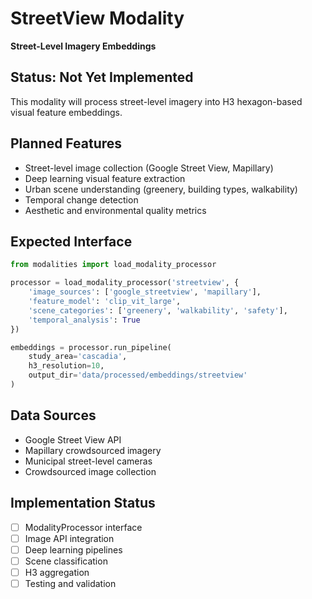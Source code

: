 # StreetView Modality

**Street-Level Imagery Embeddings**

## Status: Not Yet Implemented

This modality will process street-level imagery into H3 hexagon-based visual feature embeddings.

## Planned Features
- Street-level image collection (Google Street View, Mapillary)
- Deep learning visual feature extraction
- Urban scene understanding (greenery, building types, walkability)
- Temporal change detection
- Aesthetic and environmental quality metrics

## Expected Interface
```python
from modalities import load_modality_processor

processor = load_modality_processor('streetview', {
    'image_sources': ['google_streetview', 'mapillary'],
    'feature_model': 'clip_vit_large',
    'scene_categories': ['greenery', 'walkability', 'safety'],
    'temporal_analysis': True
})

embeddings = processor.run_pipeline(
    study_area='cascadia',
    h3_resolution=10,
    output_dir='data/processed/embeddings/streetview'
)
```

## Data Sources
- Google Street View API
- Mapillary crowdsourced imagery
- Municipal street-level cameras
- Crowdsourced image collection

## Implementation Status
- [ ] ModalityProcessor interface
- [ ] Image API integration
- [ ] Deep learning pipelines
- [ ] Scene classification
- [ ] H3 aggregation
- [ ] Testing and validation